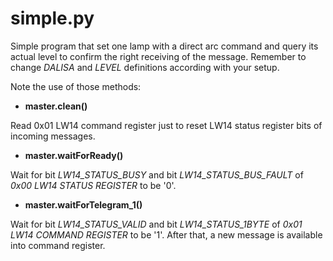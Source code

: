 # simple.py

Simple program that set one lamp with a direct arc command and query its actual level to confirm the right receiving of the message. Remember to change *DALISA* and *LEVEL* definitions according with your setup.

Note the use of those methods:

* **master.clean()**


Read 0x01 LW14 command register just to reset LW14 status register bits of incoming messages.
* **master.waitForReady()**


Wait for bit *LW14_STATUS_BUSY* and bit *LW14_STATUS_BUS_FAULT* of *0x00 LW14 STATUS REGISTER* to be '0'.
* **master.waitForTelegram_1()**


Wait for bit *LW14_STATUS_VALID* and bit *LW14_STATUS_1BYTE* of *0x01 LW14 COMMAND REGISTER* to be '1'. After that, a new message is available into command register.
